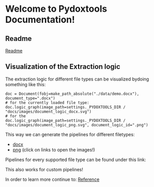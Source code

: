 # Welcome to Pydoxtools Documentation!

## Readme

[Readme](readme_cp)

## Visualization of the Extraction logic

The extraction logic for different file types can be visualized bydoing something like this:

    doc = Document(fobj=make_path_absolute("./data/demo.docx"), document_type=".docx")
    # for the currently loaded file type:
    doc.logic_graph(image_path=settings._PYDOXTOOLS_DIR / "docs/images/document_logic_docx.svg")
    # for the 
    doc.logic_graph(image_path=settings._PYDOXTOOLS_DIR / "docs/images/document_logic_png.svg", document_logic_id=".png")

This way we can generate the pipelines for different filetypes:

- [docx](images/document_logic_docx.svg)
- [png](images/document_logic_png.svg)
  (click on links to open the images!)

Pipelines for every supported file type can be found under this link:

[](https://github.com/Xyntopia/pydoxtools/tree/gh-pages/images)

This also works for custom pipelines!

In order to learn more continue to: [Reference](reference)
 

